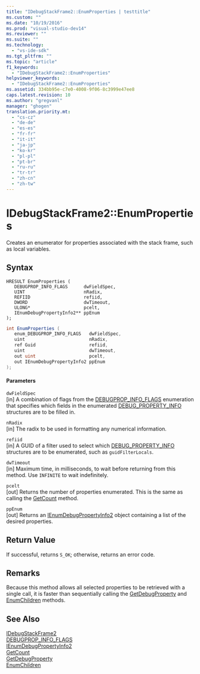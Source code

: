 ```yaml
---
title: "IDebugStackFrame2::EnumProperties | testtitle"
ms.custom: ""
ms.date: "10/19/2016"
ms.prod: "visual-studio-dev14"
ms.reviewer: ""
ms.suite: ""
ms.technology: 
  - "vs-ide-sdk"
ms.tgt_pltfrm: ""
ms.topic: "article"
f1_keywords: 
  - "IDebugStackFrame2::EnumProperties"
helpviewer_keywords: 
  - "IDebugStackFrame2::EnumProperties"
ms.assetid: 334bb95e-c7e0-4008-9f06-8c3999e47ee8
caps.latest.revision: 10
ms.author: "gregvanl"
manager: "ghogen"
translation.priority.mt: 
  - "cs-cz"
  - "de-de"
  - "es-es"
  - "fr-fr"
  - "it-it"
  - "ja-jp"
  - "ko-kr"
  - "pl-pl"
  - "pt-br"
  - "ru-ru"
  - "tr-tr"
  - "zh-cn"
  - "zh-tw"
---
```

# IDebugStackFrame2::EnumProperties
Creates an enumerator for properties associated with the stack frame, such as local variables.  
  
## Syntax  
  
```cpp#  
HRESULT EnumProperties (   
   DEBUGPROP_INFO_FLAGS      dwFieldSpec,  
   UINT                      nRadix,  
   REFIID                    refiid,  
   DWORD                     dwTimeout,  
   ULONG*                    pcelt,  
   IEnumDebugPropertyInfo2** ppEnum  
);  
```  
  
```c#  
int EnumProperties (   
   enum_DEBUGPROP_INFO_FLAGS   dwFieldSpec,  
   uint                        nRadix,  
   ref Guid                    refiid,  
   uint                        dwTimeout,  
   out uint                    pcelt,  
   out IEnumDebugPropertyInfo2 ppEnum  
);  
```  
  
#### Parameters  
 `dwFieldSpec`  
 [in] A combination of flags from the [DEBUGPROP_INFO_FLAGS](../extensibility-debugger-reference/debugprop_info_flags.md) enumeration that specifies which fields in the enumerated [DEBUG_PROPERTY_INFO](../extensibility-debugger-reference/debug_property_info.md) structures are to be filled in.  
  
 `nRadix`  
 [in] The radix to be used in formatting any numerical information.  
  
 `refiid`  
 [in] A GUID of a filter used to select which [DEBUG_PROPERTY_INFO](../extensibility-debugger-reference/debug_property_info.md) structures are to be enumerated, such as `guidFilterLocals`.  
  
 `dwTimeout`  
 [in] Maximum time, in milliseconds, to wait before returning from this method. Use `INFINITE` to wait indefinitely.  
  
 `pcelt`  
 [out] Returns the number of properties enumerated. This is the same as calling the [GetCount](../extensibility-debugger-reference/ienumdebugpropertyinfo2--getcount.md) method.  
  
 `ppEnum`  
 [out] Returns an [IEnumDebugPropertyInfo2](../extensibility-debugger-reference/ienumdebugpropertyinfo2.md) object containing a list of the desired properties.  
  
## Return Value  
 If successful, returns `S_OK`; otherwise, returns an error code.  
  
## Remarks  
 Because this method allows all selected properties to be retrieved with a single call, it is faster than sequentially calling the [GetDebugProperty](../extensibility-debugger-reference/idebugstackframe2--getdebugproperty.md) and [EnumChildren](../extensibility-debugger-reference/idebugproperty2--enumchildren.md) methods.  
  
## See Also  
 [IDebugStackFrame2](../extensibility-debugger-reference/idebugstackframe2.md)   
 [DEBUGPROP_INFO_FLAGS](../extensibility-debugger-reference/debugprop_info_flags.md)   
 [IEnumDebugPropertyInfo2](../extensibility-debugger-reference/ienumdebugpropertyinfo2.md)   
 [GetCount](../extensibility-debugger-reference/ienumdebugpropertyinfo2--getcount.md)   
 [GetDebugProperty](../extensibility-debugger-reference/idebugstackframe2--getdebugproperty.md)   
 [EnumChildren](../extensibility-debugger-reference/idebugproperty2--enumchildren.md)